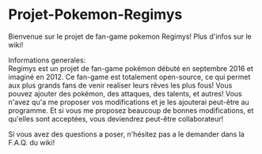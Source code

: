 # Projet-Pokemon-Regimys
Bienvenue sur le projet de fan-game pokemon Regimys! Plus d'infos sur le wiki!

Informations generales:<br/>
Regimys est un projet de fan-game pokémon débuté en septembre 2016 et imaginé en 2012. 
Ce fan-game est totalement open-source, ce qui permet aux plus grands fans de venir realiser leurs rêves les plus fous! 
Vous pouvez ajouter des pokémon, des attaques, des talents, et autres! 
Vous n'avez qu'a me proposer vos modifications et je les ajouterai peut-être au programme. 
Et si vous me proposez beaucoup de bonnes modifications, et qu'elles sont acceptées, vous deviendrez peut-être collaborateur!

Si vous avez des questions a poser, n'hésitez pas a le demander dans la F.A.Q. du wiki!

